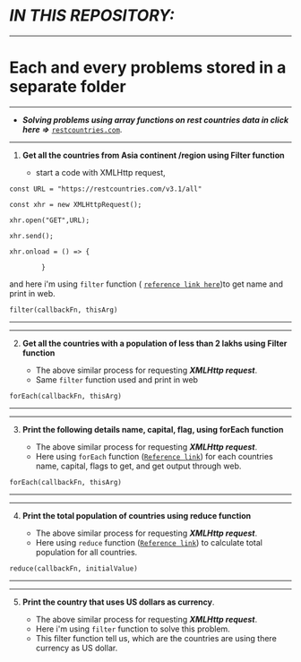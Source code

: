 # ***IN THIS REPOSITORY:***
---
# Each and every problems stored in a separate folder
---
* ***Solving problems using array functions on rest countries data in click here*** _**=>**_ [`restcountries.com`](https://restcountries.com/v3.1/all).
---
  1. **Get all the countries from Asia continent /region using Filter function**
  
       
     * start a code with XMLHttp request,

``````
const URL = "https://restcountries.com/v3.1/all"

const xhr = new XMLHttpRequest(); 

xhr.open("GET",URL);

xhr.send();

xhr.onload = () => {
    
        }

``````
 and here i'm using `filter` function ( [`reference link here`](https://developer.mozilla.org/en-US/docs/Web/JavaScript/Reference/Global_Objects/Array/filter))to get name and print in web.
 ``````
 filter(callbackFn, thisArg)  
 ``````
 

 ---
 ---
  2. **Get all the countries with a population of less than 2 lakhs using Filter function**

     * The above similar process for requesting ***XMLHttp request***.
     * Same `filter` function used and print in web 
``````
forEach(callbackFn, thisArg)
``````
  --- 
  ---
  3. **Print the following details name, capital, flag, using forEach function**
  
     * The above similar process for requesting ***XMLHttp request***.
     *  Here using `forEach` function ([`Reference link`](https://developer.mozilla.org/en-US/docs/Web/JavaScript/Reference/Global_Objects/Array/forEach)) for each countries name, capital, flags to get, and get output through web.
``````
forEach(callbackFn, thisArg)
``````

---
---
  4. **Print the total population of countries using reduce function**

       * The above similar process for requesting ***XMLHttp request***.
       * Here using `reduce` function ([`Reference link`](https://developer.mozilla.org/en-US/docs/Web/JavaScript/Reference/Global_Objects/Array/reduce)) to calculate total population for all countries.

  ``````
reduce(callbackFn, initialValue)
  ``````     
  ---
  ---
  5. **Print the country that uses US dollars as currency**.

     * The above similar process for requesting ***XMLHttp request***.
     * Here i'm using `filter` function to solve this problem.
     * This filter function tell us, which are the countries are using there currency as US dollar.

